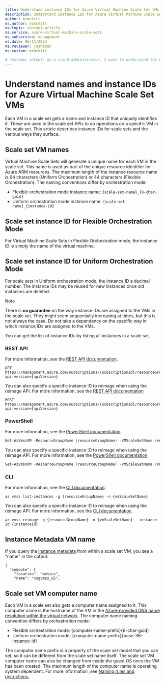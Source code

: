 ```yaml
---
title: Understand instance IDs for Azure Virtual Machine Scale Set VMs
description: Understand instance IDs for Azure Virtual Machine Scale Set virtual machines and the various ways that they surface.
author: mimckitt
ms.author: mimckitt
ms.topic: concept-article
ms.service: azure-virtual-machine-scale-sets
ms.subservice: management
ms.date: 06/14/2024
ms.reviewer: jushiman
ms.custom: mimckitt

# Customer intent: As a cloud administrator, I want to understand the naming conventions and instance IDs for Virtual Machine Scale Set VMs, so that I can manage and operate specific VMs efficiently within the scale set.
---
```

# Understand names and instance IDs for Azure Virtual Machine Scale Set VMs


Each VM in a scale set gets a name and instance ID that uniquely identifies it. These are used in the scale set APIs to do operations on a specific VM in the scale set. This article describes instance IDs for scale sets and the various ways they surface.

## Scale set VM names

Virtual Machine Scale Sets will generate a unique name for each VM in the scale set. This name is used as part of the unique resource identifier for Azure ARM resources. The maximum length of the instance resource name is 64 characters (Uniform Orchestration) or 44 characters (Flexible Orchestration). The naming conventions differ by orchestration mode:

* Flexible orchestration mode instance name: `{scale-set-name}_{8-char-guid}`
* Uniform orchestration mode instance name: `{scale-set-name}_{instance-id}`

## Scale set instance ID for Flexible Orchestration Mode

For Virtual Machine Scale Sets in Flexible Orchestration mode, the instance ID is simply the name of the virtual machine.

## Scale set instance ID for Uniform Orchestration Mode

For scale sets in Uniform orchestration mode, the instance ID a decimal number. The instance IDs may be reused for new instances once old instances are deleted.

>[!NOTE]
> There is **no guarantee** on the way instance IDs are assigned to the VMs in the scale set. They might seem sequentially increasing at times, but this is not always the case. Do not take a dependency on the specific way in which instance IDs are assigned to the VMs.

You can get the list of instance IDs by listing all instances in a scale set.

### REST API
For more information, see the [REST API documentation](/rest/api/compute/virtualmachinescalesetvms/list).
```restapi
GET https://management.azure.com/subscriptions/{subscriptionId}/resourceGroups/{resourceGroupName}/providers/Microsoft.Compute/virtualMachineScaleSets/{vmScaleSetName}/virtualMachines?api-version={apiVersion} 
```

You can also specify a specific instance ID to reimage when using the reimage API. For more information, see the [REST API documentation](/rest/api/compute/virtualmachinescalesetvms/reimage)

```restapi
POST https://management.azure.com/subscriptions/{subscriptionId}/resourceGroups/{resourceGroupName}/providers/Microsoft.Compute/virtualMachineScaleSets/{vmScaleSetName}/virtualmachines/{instanceId}/reimage?api-version={apiVersion}
```

### PowerShell
For more information, see the [PowerShell documentation](/powershell/module/az.compute/get-azvmssvm).

```powershell
Get-AzVmssVM -ResourceGroupName {resourceGroupName} -VMScaleSetName {vmScaleSetName}
```

You can also specify a specific instance ID to reimage when using the reimage API. For more information, see the [PowerShell documentation](/powershell/module/az.compute/set-azvmssvm)

```powershell
Set-AzVmssVM -ResourceGroupName {resourceGroupName} -VMScaleSetName {vmScaleSetName} -InstanceId {instanceId} -Reimage
```


### CLI
For more information, see the [CLI documentation](/cli/azure/vmss).
```cli
az vmss list-instances -g {resourceGroupName} -n {vmScaleSetName}
```

You can also specify a specific instance ID to reimage when using the reimage API. For more information, see the [CLI documentation](/cli/azure/vmss).

```cli
az vmss reimage -g {resourceGroupName} -n {vmScaleSetName} --instance-id {instanceId}
```


## Instance Metadata VM name


If you query the [instance metadata](../virtual-machines/windows/instance-metadata-service.md) from within a scale set VM, you see a "name" in the output:

```output
{
  "compute": {
    "location": "westus",
    "name": "nsgvmss_85",
```



## Scale set VM computer name

Each VM in a scale set also gets a computer name assigned to it. This computer name is the hostname of the VM in the [Azure-provided DNS name resolution within the virtual network](/azure/virtual-network/virtual-networks-name-resolution-for-vms-and-role-instances). The computer name naming convention differs by orchestration mode:

* Flexible orchestration mode: {computer-name-prefix}{6-char-guid}
* Uniform orchestration mode: {computer-name-prefix}{base-36-instance-id}

The computer name prefix is a property of the scale set model that you can set, so it can be different from the scale set name itself. The scale set VM computer name can also be changed from inside the guest OS once the VM has been created. The maximum length of the computer name is operating system dependent. For more information, see [Naming rules and restrictions.](/azure/azure-resource-manager/management/resource-name-rules).
